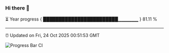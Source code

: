 ### Hi there 👋

⏳ Year progress { ████████████████████████▁▁▁▁▁▁ } 81.11 %

---

⏰ Updated on Fri, 24 Oct 2025 00:51:53 GMT

![Progress Bar CI](https://github.com/Shyam-Makwana/GitHub-Actions-Demo/workflows/Progress%20Bar%20CI/badge.svg)

